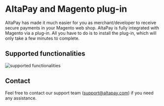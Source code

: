 # AltaPay and Magento plug-in

AltaPay has made it much easier for you as merchant/developer to receive secure payments in your Magento
web shop. AltaPay is fully integrated with Magento via a plug-in. All you have to do is to install the plug-in,
which will only take a few minutes to complete.

## Supported functionalities
![supported functionalities](https://cloud.githubusercontent.com/assets/17084032/12911011/a62ad386-cf0f-11e5-9893-0f791124248e.png)

## Contact
Feel free to contact our support team (support@altapay.com) if you need any assistance.
